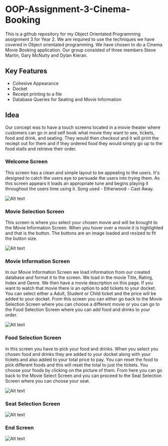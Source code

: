 # OOP-Assignment-3-Cinema-Booking
This is a github repository for my Object Orientated Programming assignment 3 for Year 2. We are required to use the techniques we have covered in Object orientated programming. We have chosen to do a Cinema Movie Booking application. Our group consisted of three members Steve Martin, Gary McNulty and Dylan Kieran.

## Key Features
- Cohesive Appearance
- Docket
- Receipt printing to a file
- Database Queries for Seating and Movie Information

## Idea
Our concept was to have a touch screens located in a movie theater where customers can go in and self book what movie they want to see, tickets, food and drink, and seating. They would then checkout and it will print the reciept out for them and if they ordered food they would simply go up to the food stalls and retrieve their order. 

### Welcome Screen
This screen has a clean and simple layout to be appealing to the users. It's designed to catch the users eye to persuade the users into trying them. As this screen appears it loads an appropriate tune and begins playing it throughout the users time using it. Song used - Etherwood - Cast Away.

![Alt text](https://github.com/Superdizzy17/OOP-Assignment-3-Cinema-Booking/blob/master/ScreenShots/WelcomeScreen.PNG "Welcome Screen")

### Movie Selection Screen
This screen is where you select your chosen movie and will be brought to the Movie Information Screen. When you hover over a movie it is highlighted and that is the button. The buttons are an image loaded and resized to fit the button size.

![Alt text](https://github.com/Superdizzy17/OOP-Assignment-3-Cinema-Booking/blob/master/ScreenShots/MovieSelectScreen.PNG "Movie Selection Screen")

### Movie Information Screen
In our Movie Information Screen we load information from our created database and format it to the screen. We load in the movie Title, Rating, Index and Genre. We then have a movie description on this page. If you want to watch that movie there is an option to add tickets to your docket. You can select either a Adult, Student or Child ticket and the price will be added to your docket. From this screen you can either go back to the Movie Selection Screen where you can choose a different movie or you can go to the Food Selection Screen where you can add food and drinks to your order.

![Alt text](https://github.com/Superdizzy17/OOP-Assignment-3-Cinema-Booking/blob/master/ScreenShots/MovieInfoScreen.PNG "Movie Info Screen")

### Food Selection Screen
In this screen you have to pick your food and drinks. When you select you chosen food and drinks they are added to your docket along with your tickets and also added to your total price to pay. You can reset the food to pick different foods and this will reset the total to just the tickets. You choose your foods by clicking on the picture of them. From here you can go back to the Movie Select Screen and you can proceed to the Seat Selection Screen where you can choose your seat.

![Alt text](https://github.com/Superdizzy17/OOP-Assignment-3-Cinema-Booking/blob/master/ScreenShots/FoodAndDrinkSelection.PNG "Food Screen")

### Seat Selection Screen

![Alt text](https://github.com/Superdizzy17/OOP-Assignment-3-Cinema-Booking/blob/master/ScreenShots/ScreenSelectionScreen.PNG "Seat Selection Screen")

### End Screen

![Alt text](https://github.com/Superdizzy17/OOP-Assignment-3-Cinema-Booking/blob/master/ScreenShots/EndScreen.PNG " EndScreen")
